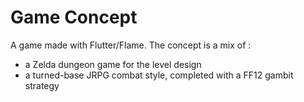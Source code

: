 # Game Concept

A game made with Flutter/Flame.
The concept is a mix of :
- a Zelda dungeon game for the level design
- a turned-base JRPG combat style, completed with a FF12 gambit strategy
